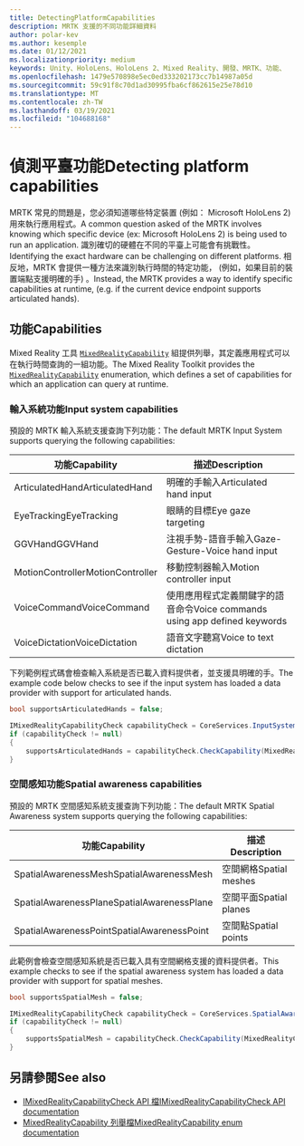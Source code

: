 ```yaml
---
title: DetectingPlatformCapabilities
description: MRTK 支援的不同功能詳細資料
author: polar-kev
ms.author: kesemple
ms.date: 01/12/2021
ms.localizationpriority: medium
keywords: Unity、HoloLens、HoloLens 2、Mixed Reality、開發、MRTK、功能、
ms.openlocfilehash: 1479e570898e5ec0ed333202173cc7b14987a05d
ms.sourcegitcommit: 59c91f8c70d1ad30995fba6cf862615e25e78d10
ms.translationtype: MT
ms.contentlocale: zh-TW
ms.lasthandoff: 03/19/2021
ms.locfileid: "104688168"
---
```

# <a name="detecting-platform-capabilities"></a><span data-ttu-id="a1ccf-104">偵測平臺功能</span><span class="sxs-lookup"><span data-stu-id="a1ccf-104">Detecting platform capabilities</span></span>

<span data-ttu-id="a1ccf-105">MRTK 常見的問題是，您必須知道哪些特定裝置 (例如： Microsoft HoloLens 2) 用來執行應用程式。</span><span class="sxs-lookup"><span data-stu-id="a1ccf-105">A common question asked of the MRTK involves knowing which specific device (ex: Microsoft HoloLens 2) is being used to run an application.</span></span> <span data-ttu-id="a1ccf-106">識別確切的硬體在不同的平臺上可能會有挑戰性。</span><span class="sxs-lookup"><span data-stu-id="a1ccf-106">Identifying the exact hardware can be challenging on different platforms.</span></span> <span data-ttu-id="a1ccf-107">相反地，MRTK 會提供一種方法來識別執行時間的特定功能， (例如，如果目前的裝置端點支援明確的手) 。</span><span class="sxs-lookup"><span data-stu-id="a1ccf-107">Instead, the MRTK provides a way to identify specific capabilities at runtime, (e.g. if the current device endpoint supports articulated hands).</span></span>

## <a name="capabilities"></a><span data-ttu-id="a1ccf-108">功能</span><span class="sxs-lookup"><span data-stu-id="a1ccf-108">Capabilities</span></span>

<span data-ttu-id="a1ccf-109">Mixed Reality 工具 [`MixedRealityCapability`](xref:Microsoft.MixedReality.Toolkit.MixedRealityCapability) 組提供列舉，其定義應用程式可以在執行時間查詢的一組功能。</span><span class="sxs-lookup"><span data-stu-id="a1ccf-109">The Mixed Reality Toolkit provides the [`MixedRealityCapability`](xref:Microsoft.MixedReality.Toolkit.MixedRealityCapability) enumeration, which defines a set of capabilities for which an application can query at runtime.</span></span>

### <a name="input-system-capabilities"></a><span data-ttu-id="a1ccf-110">輸入系統功能</span><span class="sxs-lookup"><span data-stu-id="a1ccf-110">Input system capabilities</span></span>

<span data-ttu-id="a1ccf-111">預設的 MRTK 輸入系統支援查詢下列功能：</span><span class="sxs-lookup"><span data-stu-id="a1ccf-111">The default MRTK Input System supports querying the following capabilities:</span></span>

| <span data-ttu-id="a1ccf-112">功能</span><span class="sxs-lookup"><span data-stu-id="a1ccf-112">Capability</span></span> | <span data-ttu-id="a1ccf-113">描述</span><span class="sxs-lookup"><span data-stu-id="a1ccf-113">Description</span></span> |
|---|---|
| <span data-ttu-id="a1ccf-114">ArticulatedHand</span><span class="sxs-lookup"><span data-stu-id="a1ccf-114">ArticulatedHand</span></span> | <span data-ttu-id="a1ccf-115">明確的手輸入</span><span class="sxs-lookup"><span data-stu-id="a1ccf-115">Articulated hand input</span></span> |
| <span data-ttu-id="a1ccf-116">EyeTracking</span><span class="sxs-lookup"><span data-stu-id="a1ccf-116">EyeTracking</span></span> | <span data-ttu-id="a1ccf-117">眼睛的目標</span><span class="sxs-lookup"><span data-stu-id="a1ccf-117">Eye gaze targeting</span></span> |
| <span data-ttu-id="a1ccf-118">GGVHand</span><span class="sxs-lookup"><span data-stu-id="a1ccf-118">GGVHand</span></span> | <span data-ttu-id="a1ccf-119">注視手勢-語音手輸入</span><span class="sxs-lookup"><span data-stu-id="a1ccf-119">Gaze-Gesture-Voice hand input</span></span> |
| <span data-ttu-id="a1ccf-120">MotionController</span><span class="sxs-lookup"><span data-stu-id="a1ccf-120">MotionController</span></span> | <span data-ttu-id="a1ccf-121">移動控制器輸入</span><span class="sxs-lookup"><span data-stu-id="a1ccf-121">Motion controller input</span></span> |
| <span data-ttu-id="a1ccf-122">VoiceCommand</span><span class="sxs-lookup"><span data-stu-id="a1ccf-122">VoiceCommand</span></span> | <span data-ttu-id="a1ccf-123">使用應用程式定義關鍵字的語音命令</span><span class="sxs-lookup"><span data-stu-id="a1ccf-123">Voice commands using app defined keywords</span></span> |
| <span data-ttu-id="a1ccf-124">VoiceDictation</span><span class="sxs-lookup"><span data-stu-id="a1ccf-124">VoiceDictation</span></span> | <span data-ttu-id="a1ccf-125">語音文字聽寫</span><span class="sxs-lookup"><span data-stu-id="a1ccf-125">Voice to text dictation</span></span> |

<span data-ttu-id="a1ccf-126">下列範例程式碼會檢查輸入系統是否已載入資料提供者，並支援具明確的手。</span><span class="sxs-lookup"><span data-stu-id="a1ccf-126">The example code below checks to see if the input system has loaded a data provider with support for articulated hands.</span></span>

```c#
bool supportsArticulatedHands = false;

IMixedRealityCapabilityCheck capabilityCheck = CoreServices.InputSystem as IMixedRealityCapabilityCheck;
if (capabilityCheck != null)
{
    supportsArticulatedHands = capabilityCheck.CheckCapability(MixedRealityCapability.ArticulatedHand);
}
```

### <a name="spatial-awareness-capabilities"></a><span data-ttu-id="a1ccf-127">空間感知功能</span><span class="sxs-lookup"><span data-stu-id="a1ccf-127">Spatial awareness capabilities</span></span>

<span data-ttu-id="a1ccf-128">預設的 MRTK 空間感知系統支援查詢下列功能：</span><span class="sxs-lookup"><span data-stu-id="a1ccf-128">The default MRTK Spatial Awareness system supports querying the following capabilities:</span></span>

| <span data-ttu-id="a1ccf-129">功能</span><span class="sxs-lookup"><span data-stu-id="a1ccf-129">Capability</span></span> | <span data-ttu-id="a1ccf-130">描述</span><span class="sxs-lookup"><span data-stu-id="a1ccf-130">Description</span></span> |
|---|---|
| <span data-ttu-id="a1ccf-131">SpatialAwarenessMesh</span><span class="sxs-lookup"><span data-stu-id="a1ccf-131">SpatialAwarenessMesh</span></span> | <span data-ttu-id="a1ccf-132">空間網格</span><span class="sxs-lookup"><span data-stu-id="a1ccf-132">Spatial meshes</span></span> |
| <span data-ttu-id="a1ccf-133">SpatialAwarenessPlane</span><span class="sxs-lookup"><span data-stu-id="a1ccf-133">SpatialAwarenessPlane</span></span> | <span data-ttu-id="a1ccf-134">空間平面</span><span class="sxs-lookup"><span data-stu-id="a1ccf-134">Spatial planes</span></span> |
| <span data-ttu-id="a1ccf-135">SpatialAwarenessPoint</span><span class="sxs-lookup"><span data-stu-id="a1ccf-135">SpatialAwarenessPoint</span></span> | <span data-ttu-id="a1ccf-136">空間點</span><span class="sxs-lookup"><span data-stu-id="a1ccf-136">Spatial points</span></span> |

<span data-ttu-id="a1ccf-137">此範例會檢查空間感知系統是否已載入具有空間網格支援的資料提供者。</span><span class="sxs-lookup"><span data-stu-id="a1ccf-137">This example checks to see if the spatial awareness system has loaded a data provider with support for spatial meshes.</span></span>

```c#
bool supportsSpatialMesh = false;

IMixedRealityCapabilityCheck capabilityCheck = CoreServices.SpatialAwarenessSystem as IMixedRealityCapabilityCheck;
if (capabilityCheck != null)
{
    supportsSpatialMesh = capabilityCheck.CheckCapability(MixedRealityCapability.SpatialAwarenessMesh);
}
```

## <a name="see-also"></a><span data-ttu-id="a1ccf-138">另請參閱</span><span class="sxs-lookup"><span data-stu-id="a1ccf-138">See also</span></span>

- [<span data-ttu-id="a1ccf-139">IMixedRealityCapabilityCheck API 檔</span><span class="sxs-lookup"><span data-stu-id="a1ccf-139">IMixedRealityCapabilityCheck API documentation</span></span>](xref:Microsoft.MixedReality.Toolkit.IMixedRealityCapabilityCheck)
- [<span data-ttu-id="a1ccf-140">MixedRealityCapability 列舉檔</span><span class="sxs-lookup"><span data-stu-id="a1ccf-140">MixedRealityCapability enum documentation</span></span>](xref:Microsoft.MixedReality.Toolkit.MixedRealityCapability)
